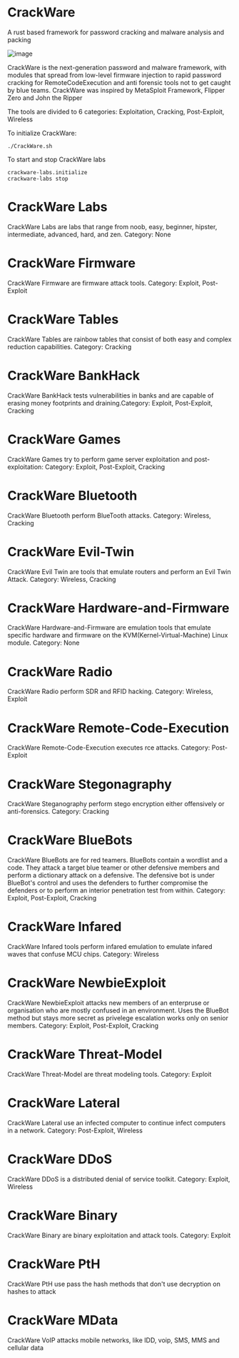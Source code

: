 # CrackWare
A rust based framework for password cracking and malware analysis and packing 

![image](https://github.com/user-attachments/assets/ef61090c-b6ad-43a8-8501-3da852719893)

CrackWare is the next-generation password and malware framework, with modules that spread from low-level firmware injection to rapid password cracking for RemoteCodeExecution and anti forensic tools not to get caught by blue teams. CrackWare was inspired by MetaSploit Framework, Flipper Zero and John the Ripper

The tools are divided to 6 categories: Exploitation, Cracking, Post-Exploit, Wireless

To initialize CrackWare: 
```
./CrackWare.sh
```
To start and stop CrackWare labs
```
crackware-labs.initialize
crackware-labs stop
```
# CrackWare Labs
CrackWare Labs are labs that range from noob, easy, beginner, hipster, intermediate, advanced, hard, and zen. Category: None
# CrackWare Firmware
CrackWare Firmware are firmware attack tools. Category: Exploit, Post-Exploit
# CrackWare Tables
CrackWare Tables are rainbow tables that consist of both easy and complex reduction capabilities. Category: Cracking
# CrackWare BankHack
CrackWare BankHack tests vulnerabilities in banks and are capable of erasing money footprints and draining.Category: Exploit, Post-Exploit, Cracking
# CrackWare Games
CrackWare Games try to perform game server exploitation and post-exploitation: Category: Exploit, Post-Exploit, Cracking
# CrackWare Bluetooth
CrackWare Bluetooth perform BlueTooth attacks. Category: Wireless, Cracking
# CrackWare Evil-Twin
CrackWare Evil Twin are tools that emulate routers and perform an Evil Twin Attack. Category: Wireless, Cracking
# CrackWare Hardware-and-Firmware
CrackWare Hardware-and-Firmware are emulation tools that emulate specific hardware and firmware on the KVM(Kernel-Virtual-Machine) Linux module. Category: None
# CrackWare Radio
CrackWare Radio perform SDR and RFID hacking. Category: Wireless, Exploit
# CrackWare Remote-Code-Execution
CrackWare Remote-Code-Execution executes rce attacks. Category: Post-Exploit
# CrackWare Stegonagraphy
CrackWare Steganography perform stego encryption either offensively or anti-forensics. Category: Cracking
# CrackWare BlueBots
CrackWare BlueBots are for red teamers. BlueBots contain a wordlist and a code. They attack a target blue teamer or other defensive members and perform a dictionary attack on a defensive. The defensive bot is under BlueBot's control and uses the defenders to further compromise the defenders or to perform an interior penetration test from within. Category: Exploit, Post-Exploit, Cracking
# CrackWare Infared
CrackWare Infared tools perform infared emulation to emulate infared waves that confuse MCU chips. Category: Wireless
# CrackWare NewbieExploit
CrackWare NewbieExploit attacks new members of an enterpruse or organisation who are mostly confused in an environment. Uses the BlueBot method but stays more secret as privelege escalation works only on senior members. Category: Exploit, Post-Exploit, Cracking
# CrackWare Threat-Model
CrackWare Threat-Model are threat modeling tools. Category: Exploit
# CrackWare Lateral 
CrackWare Lateral use an infected computer to continue infect computers in a network. Category: Post-Exploit, Wireless
# CrackWare DDoS 
CrackWare DDoS is a distributed denial of service toolkit. Category: Exploit, Wireless
# CrackWare Binary
CrackWare Binary are binary exploitation and attack tools. Category: Exploit
# CrackWare PtH
CrackWare PtH use pass the hash methods that don't use decryption on hashes to attack
# CrackWare MData 
CrackWare VoIP attacks mobile networks, like IDD, voip, SMS, MMS and cellular data
